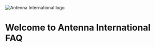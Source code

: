 ![Antenna International logo](/images/Antenna-horizontal-All-aligned.jpg)
<h1>Welcome to Antenna International FAQ</h1>
